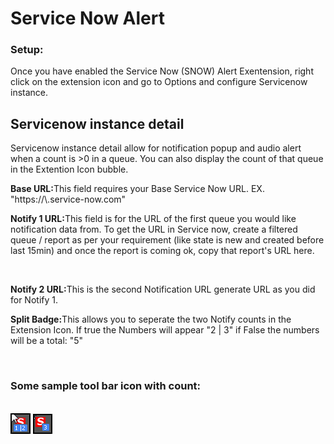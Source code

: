 
<body>
    <h1>Service Now Alert</h1>
    <h3>Setup:</h3>
    <p>Once you have enabled the Service Now (SNOW) Alert Exentension, right click on the extension icon and go to Options and configure Servicenow instance.    
    <h2>Servicenow instance detail</h2>
    <p>Servicenow instance detail allow for notification popup and audio alert when a count is >0 in a queue. You can also display the count of that queue in the Extention Icon bubble.</p>
    <p><strong>Base URL:</strong>This field requires your Base Service Now URL. EX. "https://\<yourinstance\>.service-now.com"</p>
    <p><strong>Notify 1 URL:</strong>This field is for the URL of the first queue you would like notification data from. To get the URL in Service now, create a filtered queue / report as per your requirement (like state is new and created before last 15min) and once the report is coming ok, copy that report's URL here.</p>
    <br />
    <p><strong>Notify 2 URL:</strong>This is the second Notification URL generate URL as you did for Notify 1.</p>
    <p><strong>Split Badge:</strong>This allows you to seperate the two Notify counts in the Extension Icon. If true the Numbers will appear "2 | 3" if False the numbers will be a total: "5"</p><br>
    <h3>Some sample tool bar icon with count:</h3><br>
    <img src="images/split.png" alt=""  style="border:2px solid black"/>
    <img src="images/sum.png" alt="" style="border:2px solid black"/>
</body>
</html>
